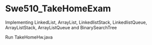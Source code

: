 # Swe510_TakeHomeExam

Implementing LinkedList, ArrayList, LinkedlistStack, LinkedlistQueue, ArrayListStack, ArrayListQueue and BinarySearchTree

Run TakeHomeHw.java
